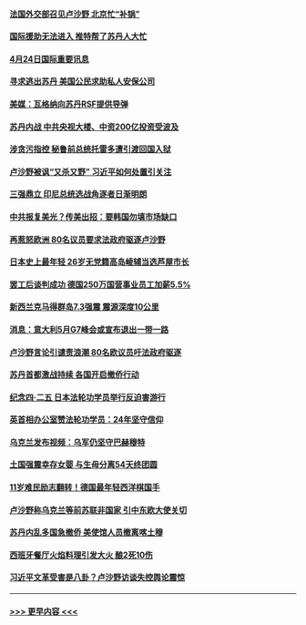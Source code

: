 #### [法国外交部召见卢沙野 北京忙“补锅”](../pages/prog202/a103698007.md?t=04250043) 
#### [国际援助无法进入 推特帮了苏丹人大忙](../pages/prog202/a103697847.md?t=04250043) 
#### [4月24日国际重要讯息](../pages/prog202/a103697890.md?t=04250043) 
#### [寻求逃出苏丹 美国公民求助私人安保公司](../pages/prog202/a103697837.md?t=04250043) 
#### [美媒：瓦格纳向苏丹RSF提供导弹](../pages/prog202/a103697832.md?t=04250043) 
#### [苏丹内战 中共央视大楼、中资200亿投资受波及](../pages/prog202/a103697811.md?t=04250043) 
#### [涉贪污指控 秘鲁前总统托雷多遭引渡回国入狱](../pages/prog202/a103697777.md?t=04250043) 
#### [卢沙野被讽“又杀又野” 习近平如何处置引关注](../pages/prog202/a103697759.md?t=04250043) 
#### [三强鼎立 印尼总统选战角逐者日渐明朗](../pages/prog202/a103697720.md?t=04250043) 
#### [中共报复美光？传美出招：要韩国勿填市场缺口](../pages/prog202/a103697716.md?t=04250043) 
#### [再惹怒欧洲 80名议员要求法政府驱逐卢沙野](../pages/prog202/a103697705.md?t=04250043) 
#### [日本史上最年轻 26岁无党籍高岛崚辅当选芦屋市长](../pages/prog202/a103697692.md?t=04250043) 
#### [罢工后谈判成功 德国250万国营事业员工加薪5.5%](../pages/prog202/a103697641.md?t=04250043) 
#### [新西兰克马得群岛7.3强震 震源深度10公里](../pages/prog202/a103697633.md?t=04250043) 
#### [消息：意大利5月G7峰会或宣布退出一带一路](../pages/prog202/a103697480.md?t=04250043) 
#### [卢沙野言论引谴责浪潮 80名欧议员吁法政府驱逐](../pages/prog202/a103697486.md?t=04250043) 
#### [苏丹首都激战持续 各国开启撤侨行动](../pages/prog202/a103697481.md?t=04250043) 
#### [纪念四·二五  日本法轮功学员举行反迫害游行](../pages/prog202/a103697364.md?t=04250043) 
#### [英首相办公室赞法轮功学员：24年坚守信仰](../pages/prog202/a103697357.md?t=04250043) 
#### [乌克兰发布视频：乌军仍坚守巴赫穆特](../pages/prog202/a103697360.md?t=04250043) 
#### [土国强震幸存女婴 与生母分离54天终团圆](../pages/prog202/a103697235.md?t=04250043) 
#### [11岁难民励志翻转！德国最年轻西洋棋国手](../pages/prog202/a103697220.md?t=04250043) 
#### [卢沙野称乌克兰等前苏联非国家 引中东欧大使关切](../pages/prog202/a103697208.md?t=04250043) 
#### [苏丹内乱多国急撤侨 美使馆人员撤离喀土穆](../pages/prog202/a103697185.md?t=04250043) 
#### [西班牙餐厅火焰料理引发大火 酿2死10伤](../pages/prog202/a103697140.md?t=04250043) 
#### [习近平文革受害是八卦？卢沙野访谈失控舆论震惊](../pages/prog202/a103697101.md?t=04250043) 

----
#### [ >>> 更早内容 <<< ](../indexes/prog202-earlier.md)
